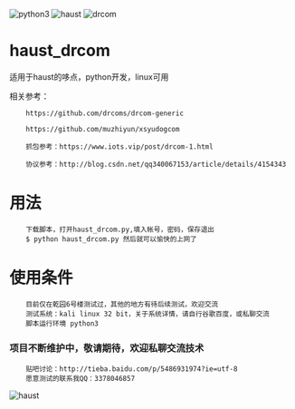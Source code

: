 ![python3](https://www.python.org/static/community_logos/python-logo.png)
![haust](https://gss0.baidu.com/-fo3dSag_xI4khGko9WTAnF6hhy/zhidao/wh%3D600%2C800/sign=c56f02170123dd542126af6ee1399fe6/e850352ac65c10385d3fb0b1ba119313b07e897b.jpg)
![drcom](http://www.doctorcom.com/statics/images/duod/logo1.png)



# haust_drcom
适用于haust的哆点，python开发，linux可用

相关参考：
        
        https://github.com/drcoms/drcom-generic
        
        https://github.com/muzhiyun/xsyudogcom
        
        抓包参考：https://www.iots.vip/post/drcom-1.html
        
        协议参考：http://blog.csdn.net/qq340067153/article/details/4154343
        
# 用法
        下载脚本，打开haust_drcom.py,填入帐号，密码，保存退出
        $ python haust_drcom.py 然后就可以愉快的上网了
        
 # 使用条件
        目前仅在乾园6号楼测试过，其他的地方有待后续测试，欢迎交流
        测试系统：kali linux 32 bit，关于系统详情，请自行谷歌百度，或私聊交流
        脚本运行环境 python3
        
        

### 项目不断维护中，敬请期待，欢迎私聊交流技术
        贴吧讨论：http://tieba.baidu.com/p/5486931974?ie=utf-8
        愿意测试的联系我QQ：3378046857

![haust](http://www.liuxue86.com/images/college/328.jpg)
